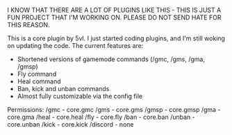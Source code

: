 I KNOW THAT THERE ARE A LOT OF PLUGINS LIKE THIS - THIS IS JUST A FUN PROJECT THAT I'M WORKING ON. PLEASE DO NOT SEND HATE FOR THIS REASON.

This is a core plugin by 5vl. I just started coding plugins, and I'm still woking on updating the code. The current features are:
- Shortened versions of gamemode commands (/gmc, /gms, /gma, /gmsp)
- Fly command
- Heal command
- Ban, kick and unban commands
- Almost fully customizable via the config file

Permissions: 
/gmc - core.gmc
/gms - core.gms
/gmsp - core.gmsp
/gma - core.gma
/heal - core.heal
/fly - core.fly
/ban - core.ban
/unban - core.unban
/kick - core.kick
/discord - none
